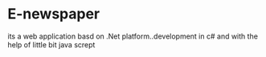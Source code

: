 E-newspaper
===========

its a web application basd on .Net platform..development in c# and with the help of little bit java scrept
